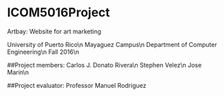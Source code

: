 # ICOM5016Project
Artbay: Website for art marketing

University of Puerto Rico\n
Mayaguez Campus\n
Department of Computer Engineering\n
Fall 2016\n

##Project members:
Carlos J. Donato Rivera\n
Stephen Velez\n
Jose Marin\n

##Project evaluator:
Professor Manuel Rodriguez
